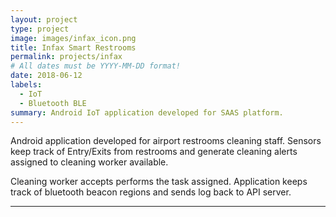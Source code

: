 ```yaml
---
layout: project
type: project
image: images/infax_icon.png
title: Infax Smart Restrooms
permalink: projects/infax
# All dates must be YYYY-MM-DD format!
date: 2018-06-12
labels:
  - IoT
  - Bluetooth BLE
summary: Android IoT application developed for SAAS platform.
---
```


Android application developed for airport restrooms cleaning staff. Sensors keep track of Entry/Exits from restrooms and generate cleaning alerts assigned to cleaning worker available. 

Cleaning worker accepts performs the task assigned. Application keeps track of bluetooth beacon regions and sends log back to API server.



<hr>

